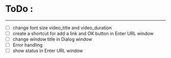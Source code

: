 

# ToDo :

-------

- [ ] change font size video_title and video_duration
- [ ] create a shortcut for add a link and OK button in Enter URL window
- [ ] change window title in Dialog window
- [ ] Error handling
- [ ] show status in Enter URL window